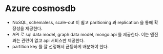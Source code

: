 # Azure cosmosdb
- NoSQL, schemaless, scale-out 이 쉽고 paritioning 과 replication 을 통해 확장성을 제공한다.
- API 로 sql data model, graph data model, mongo api 를 제공한다. 이는 엔진과는 관련이 없고 api 서비스만 제공한다.
- partition key 를 잘 선정해서 균등하게 배분해야 한다.
